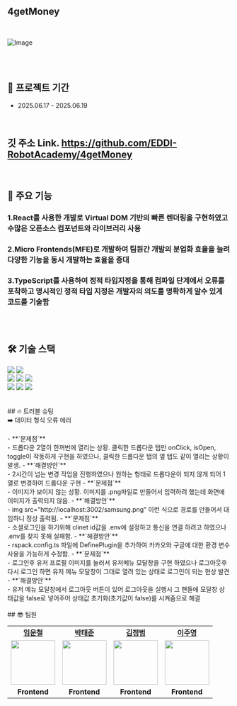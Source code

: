 ## 4getMoney
<br />

![Image](https://github.com/user-attachments/assets/712ad54b-acec-4697-8fa6-039629303a1a)

<br />
<br />

## 📆 프로젝트 기간

- 2025.06.17 - 2025.06.19

<br />

## 깃 주소 Link. https://github.com/EDDI-RobotAcademy/4getMoney

<br />

## 📖 주요 기능

### 1.React를 사용한 개발로 Virtual DOM 기반의 빠른 렌더링을 구현하였고 수많은 오픈소스 컴포넌트와 라이브러리 사용

### 2.Micro Frontends(MFE)로 개발하여 팀원간 개발의 분업화 효율을 늘려 다양한 기능을 동시 개발하는 효율을 증대

### 3.TypeScript를 사용하여 정적 타입지정을 통해 컴파일 단계에서 오류를 포착하고 명시적인 정적 타입 지정은 개발자의 의도를 명확하게 알수 있게 코드를 기술함

<br />
<br />

## 🛠 기술 스택
<div align=left>
  <img src="https://img.shields.io/badge/html5-E34F26?style=for-the-badge&logo=html5&logoColor=white">
  <img src="https://img.shields.io/badge/css-1572B6?style=for-the-badge&logo=css3&logoColor=white">
  <br>
  <img src="https://img.shields.io/badge/javascript-F7DF1E?style=for-the-badge&logo=javascript&logoColor=black"> 
  <img src="https://img.shields.io/badge/TypeScript-007ACC?style=for-the-badge&logo=typescript&logoColor=white"> 
  <img src="https://img.shields.io/badge/React-20232A?style=for-the-badge&logo=react&logoColor=61DAFB">
  <br>
  <img src="https://img.shields.io/badge/GitHub-100000?style=for-the-badge&logo=github&logoColor=white">
  <img src="https://img.shields.io/badge/styled--components-DB7093?style=for-the-badge&logo=styled-components&logoColor=white">
  <img src="https://img.shields.io/badge/recoil-E34F26?style=for-the-badge&logo=recoil&logoColor=white">


  
</div>
<br>
<br>
## 🔥 트러블 슈팅

<summary>➡️ 데이터 형식 오류 에러</summary> 
<br />
- **`문제점`** <br/>
 - 드롭다운 2열이 한꺼번에 열리는 상황. 클릭한 드롭다운 탭만 onClick, isOpen, toggle이 작동하게 구현을 하였으나, 클릭한 드롭다운 탭의 옆 탭도 같이 열리는 상황이 발생.
- **`해결방안`**<br/>
 - 2시간이 넘는 변경 작업을 진행하였으나 원하는 형태로 드롭다운이 되지 않게 되어 1열로 변경하여 드롭다운 구현
- **`문제점`** <br/>
 - 이미지가 보이지 않는 상황. 이미지를 .png파일로 만들어서 입력하려 했는데 화면에 이미지가 출력되지 않음.
- **`해결방안`**<br/>
 - img src="http://localhost:3002/samsung.png"  이런 식으로 경로를 만들어서 대입하니 정상 출력됨.
- **`문제점`** <br/>
 - 소셜로그인을 하기위해 clinet id값을 .env에 설정하고 통신을 연결 하려고 하였으나 .env를 찾지 못해 실패함.
- **`해결방안`**<br/>
 - rspack.config.ts 파일에 DefinePlugin을 추가하여 카카오와 구글에 대한 환경 변수 사용을 가능하게 수정함.
- **`문제점`** <br/>
 - 로그인후 유저 프로필 이미지를 눌러서 유저메뉴 모달창을 구현 하였으나 로그아웃후 다시 로그인 하면 유저 메뉴 모달창이 그대로 열려 있는 상태로 로그인이 되는 현상 발견
- **`해결방안`**<br/>
 - 유저 메뉴 모달창에서 로그아웃 버튼이 있어 로그아웃을 실행시 그 핸들에 모달창 상태값을 false로 넣어주어 상태값 초기화(초기값이 false)를 시켜줌으로 해결

<br />
<br />
## 😎 팀원
<table>
   <tr>
    <td align="center"><b><a href="https://github.com/unchul">임운철</a></b></td>
    <td align="center"><b><a href="https://github.com/Roto90-BackEnd">박태준</a></b></td>
    <td align="center"><b><a href="https://github.com/kim-jeongbeom">김정범</a></b></td>
    <td align="center"><b><a href="https://github.com/Juyoung-LEE1215">이주영</a></b></td>
  </tr>
  <tr>
    <td align="center"><a href="https://github.com/unchul"><img src="https://avatars.githubusercontent.com/u/105141025?v=4" width="100px" /></a></td>
    <td align="center"><a href="https://github.com/Roto90-BackEnd"><img src="https://avatars.githubusercontent.com/u/207959016?v=4" width="100px" /></a></td>
    <td align="center"><a href="https://github.com/kim-jeongbeom"><img src="https://avatars.githubusercontent.com/u/205934808?v=4" width="100px" /></a></td>  
    <td align="center"><a href="https://github.com/Juyoung-LEE1215"><img src="https://avatars.githubusercontent.com/u/207958971?v=4" width="100px" /></a></td>  
  </tr>
  <tr>
    <td align="center"><b>Frontend</b></td>
    <td align="center"><b>Frontend</b></td>
    <td align="center"><b>Frontend</b></td>
    <td align="center"><b>Frontend</b></td>
  </tr>
</table>
